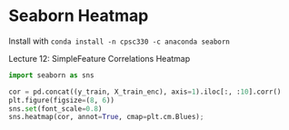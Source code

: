 # Seaborn Heatmap
Install with `conda install -n cpsc330 -c anaconda seaborn`

Lecture 12: SimpleFeature Correlations Heatmap
```python
import seaborn as sns

cor = pd.concat((y_train, X_train_enc), axis=1).iloc[:, :10].corr()
plt.figure(figsize=(8, 6))
sns.set(font_scale=0.8)
sns.heatmap(cor, annot=True, cmap=plt.cm.Blues);
```
